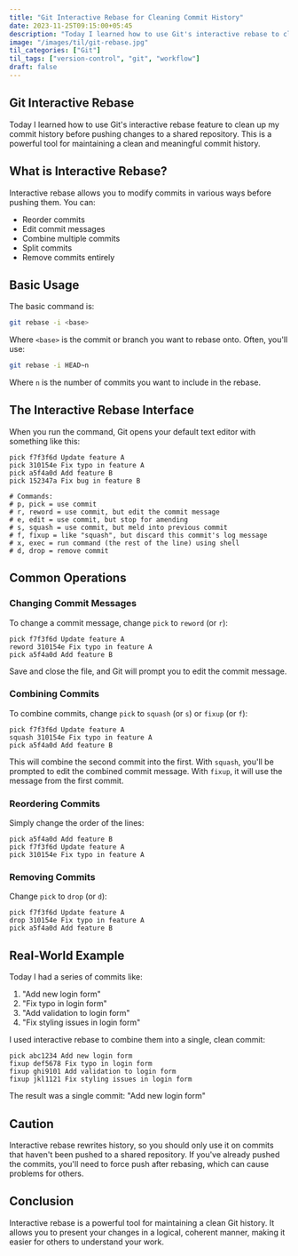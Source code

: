 ```yaml
---
title: "Git Interactive Rebase for Cleaning Commit History"
date: 2023-11-25T09:15:00+05:45
description: "Today I learned how to use Git's interactive rebase to clean up my commit history before pushing changes."
image: "/images/til/git-rebase.jpg"
til_categories: ["Git"]
til_tags: ["version-control", "git", "workflow"]
draft: false
---
```


## Git Interactive Rebase

Today I learned how to use Git's interactive rebase feature to clean up my commit history before pushing changes to a shared repository. This is a powerful tool for maintaining a clean and meaningful commit history.

## What is Interactive Rebase?

Interactive rebase allows you to modify commits in various ways before pushing them. You can:

- Reorder commits
- Edit commit messages
- Combine multiple commits
- Split commits
- Remove commits entirely

## Basic Usage

The basic command is:

```bash
git rebase -i <base>
```

Where `<base>` is the commit or branch you want to rebase onto. Often, you'll use:

```bash
git rebase -i HEAD~n
```

Where `n` is the number of commits you want to include in the rebase.

## The Interactive Rebase Interface

When you run the command, Git opens your default text editor with something like this:

```
pick f7f3f6d Update feature A
pick 310154e Fix typo in feature A
pick a5f4a0d Add feature B
pick 152347a Fix bug in feature B

# Commands:
# p, pick = use commit
# r, reword = use commit, but edit the commit message
# e, edit = use commit, but stop for amending
# s, squash = use commit, but meld into previous commit
# f, fixup = like "squash", but discard this commit's log message
# x, exec = run command (the rest of the line) using shell
# d, drop = remove commit
```

## Common Operations

### Changing Commit Messages

To change a commit message, change `pick` to `reword` (or `r`):

```
pick f7f3f6d Update feature A
reword 310154e Fix typo in feature A
pick a5f4a0d Add feature B
```

Save and close the file, and Git will prompt you to edit the commit message.

### Combining Commits

To combine commits, change `pick` to `squash` (or `s`) or `fixup` (or `f`):

```
pick f7f3f6d Update feature A
squash 310154e Fix typo in feature A
pick a5f4a0d Add feature B
```

This will combine the second commit into the first. With `squash`, you'll be prompted to edit the combined commit message. With `fixup`, it will use the message from the first commit.

### Reordering Commits

Simply change the order of the lines:

```
pick a5f4a0d Add feature B
pick f7f3f6d Update feature A
pick 310154e Fix typo in feature A
```

### Removing Commits

Change `pick` to `drop` (or `d`):

```
pick f7f3f6d Update feature A
drop 310154e Fix typo in feature A
pick a5f4a0d Add feature B
```

## Real-World Example

Today I had a series of commits like:

1. "Add new login form"
2. "Fix typo in login form"
3. "Add validation to login form"
4. "Fix styling issues in login form"

I used interactive rebase to combine them into a single, clean commit:

```
pick abc1234 Add new login form
fixup def5678 Fix typo in login form
fixup ghi9101 Add validation to login form
fixup jkl1121 Fix styling issues in login form
```

The result was a single commit: "Add new login form"

## Caution

Interactive rebase rewrites history, so you should only use it on commits that haven't been pushed to a shared repository. If you've already pushed the commits, you'll need to force push after rebasing, which can cause problems for others.

## Conclusion

Interactive rebase is a powerful tool for maintaining a clean Git history. It allows you to present your changes in a logical, coherent manner, making it easier for others to understand your work.
